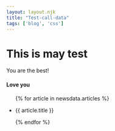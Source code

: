 ```yaml
---
layout: layout.njk
title: "Test-call-data"
tags: ['blog', 'css']
---
```


<div class="container">
  <h1>This is may test</h1>
  <div class="vibe"> You are the best!</div>
  <div class = "love">
      <h4>Love you</h4>
  </div>

<ul>
{% for article in newsdata.articles %}
  <li>
  <p>{{ article.title }}</p>
  <!-- <span>{{ article.description }}</span> -->
  </li>
  
{% endfor %}
</ul>

</div>